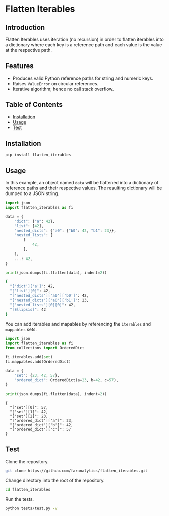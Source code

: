 # Flatten Iterables

## Introduction

Flatten Iterables uses iteration (no recursion) in order to flatten iterables into a dictionary where each key is a reference path and each value is the value at the respective path.

## Features

- Produces valid Python reference paths for string and numeric keys.
- Raises `ValueError` on circular references.
- Iterative algorithm; hence no call stack overflow.

## Table of Contents

- [Installation](#installation)
- [Usage](#usage)
- [Test](#test)

## <h2 id="installation">Installation</h2>

```bash
pip install flatten_iterables
```

## <h2 id="usage">Usage</h2>

In this example, an object named `data` will be flattened into a dictionary of reference paths and their respective values. The resulting dictionary will be dumped to a JSON string.

```python
import json
import flatten_iterables as fi

data = {
    "dict": {"a": 42},
    "list": [42],
    "nested_dicts": {"a0": {"b0": 42, "b1": 23}},
    "nested_lists": [
        [
            42,
        ],
    ],
    ...: 42,
}

print(json.dumps(fi.flatten(data), indent=2))
```

```bash
{
  "['dict']['a']": 42,
  "['list'][0]": 42,
  "['nested_dicts']['a0']['b0']": 42,
  "['nested_dicts']['a0']['b1']": 23,
  "['nested_lists'][0][0]": 42,
  "[Ellipsis]": 42
}
```
You can add iterables and mapables by referencing the `iterables` and `mappables` sets.
```python
import json
import flatten_iterables as fi
from collections import OrderedDict

fi.iterables.add(set)
fi.mappables.add(OrderedDict)

data = {
    "set": {23, 42, 57},
    "ordered_dict": OrderedDict(a=23, b=42, c=57),
}

print(json.dumps(fi.flatten(data), indent=2))
```
```
{
  "['set'][0]": 57,
  "['set'][1]": 42,
  "['set'][2]": 23,
  "['ordered_dict']['a']": 23,
  "['ordered_dict']['b']": 42,
  "['ordered_dict']['c']": 57
}
```

## <h2 id="test">Test</h2>

Clone the repository.

```bash
git clone https://github.com/faranalytics/flatten_iterables.git
```

Change directory into the root of the repository.

```bash
cd flatten_iterables
```

Run the tests.

```bash
python tests/test.py -v
```
